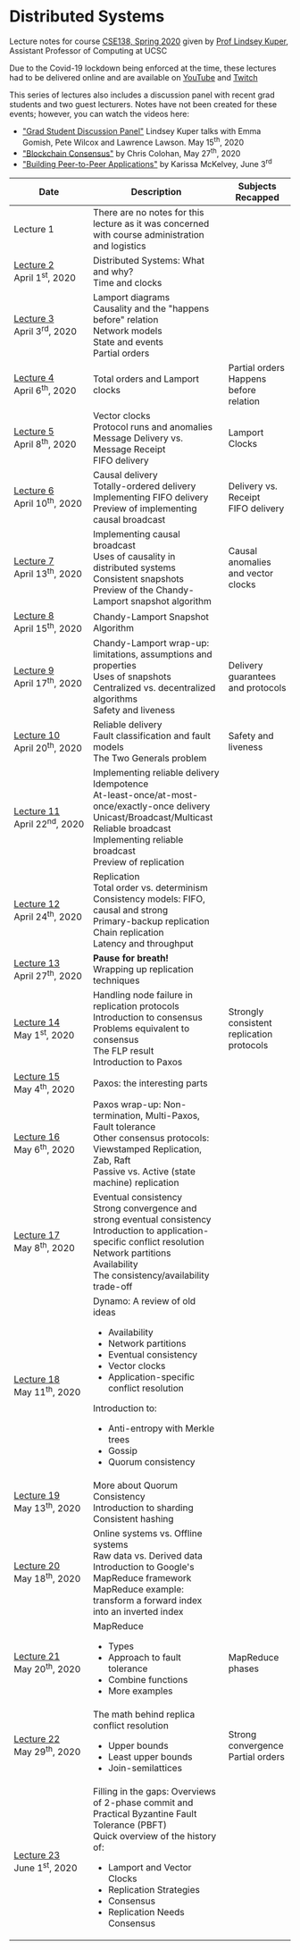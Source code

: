 # Distributed Systems

Lecture notes for course [CSE138, Spring 2020](http://composition.al/CSE138-2020-03/index.html) given by [Prof Lindsey Kuper](https://users.soe.ucsc.edu/~lkuper/), Assistant Professor of Computing at UCSC

Due to the Covid-19 lockdown being enforced at the time, these lectures had to be delivered online and are available on [YouTube](https://www.youtube.com/user/lindseykuper/videos) and [Twitch](https://www.twitch.tv/lindseykuper/videos)

This series of lectures also includes a discussion panel with recent grad students and two guest lecturers.  Notes have not been created for these events; however, you can watch the videos here:

* ["Grad Student Discussion Panel"](https://www.youtube.com/watch?v=ArKapXZkJvM) Lindsey Kuper talks with Emma Gomish, Pete Wilcox and Lawrence Lawson. May 15<sup>th</sup>, 2020
* ["Blockchain Consensus"](https://www.youtube.com/watch?v=m6qZY7_ingY) by Chris Colohan, May 27<sup>th</sup>, 2020
* ["Building Peer-to-Peer Applications"](https://www.twitch.tv/videos/640120840) by Karissa McKelvey, June 3<sup>rd</sup>

|  Date | Description | Subjects Recapped |
|---|---|---|
| Lecture 1 | There are no notes for this lecture as it was concerned with course administration and logistics  |
| [Lecture 2](./Lecture%202.md)<br>April&nbsp;1<sup>st</sup>,&nbsp;2020 | Distributed Systems: What and why?<br>Time and clocks |
| [Lecture 3](./Lecture%203.md)<br>April&nbsp;3<sup>rd</sup>,&nbsp;2020| Lamport diagrams<br>Causality and the "happens before" relation<br>Network models<br>State and events<br>Partial orders
| [Lecture 4](./Lecture%204.md)<br>April&nbsp;6<sup>th</sup>,&nbsp;2020 | Total orders and Lamport clocks | Partial orders<br>Happens before relation
| [Lecture 5](./Lecture%205.md)<br>April&nbsp;8<sup>th</sup>,&nbsp;2020 | Vector clocks<br>Protocol runs and anomalies<br>Message Delivery vs. Message Receipt<br>FIFO delivery | Lamport Clocks
| [Lecture 6](./Lecture%206.md)<br>April&nbsp;10<sup>th</sup>,&nbsp;2020 | Causal delivery<br>Totally-ordered delivery<br>Implementing FIFO delivery<br>Preview of implementing causal broadcast | Delivery vs. Receipt<br>FIFO delivery
| [Lecture 7](./Lecture%207.md)<br>April&nbsp;13<sup>th</sup>,&nbsp;2020 | Implementing causal broadcast<br>Uses of causality in distributed systems<br>Consistent snapshots<br>Preview of the Chandy-Lamport snapshot algorithm | Causal anomalies and vector clocks
| [Lecture 8](./Lecture%208.md)<br>April&nbsp;15<sup>th</sup>,&nbsp;2020 | Chandy-Lamport Snapshot Algorithm |
| [Lecture 9](./Lecture%209.md)<br>April&nbsp;17<sup>th</sup>,&nbsp;2020 | Chandy-Lamport wrap-up: limitations, assumptions and properties<br>Uses of snapshots<br>Centralized vs. decentralized algorithms<br>Safety and liveness | Delivery guarantees and protocols
| [Lecture 10](./Lecture%2010.md)<br>April&nbsp;20<sup>th</sup>,&nbsp;2020 | Reliable delivery<br>Fault classification and fault models<br>The Two Generals problem | Safety and liveness
| [Lecture 11](./Lecture%2011.md)<br>April&nbsp;22<sup>nd</sup>,&nbsp;2020 | Implementing reliable delivery<br> Idempotence<br>At-least-once/at-most-once/exactly-once delivery<br>Unicast/Broadcast/Multicast<br>Reliable broadcast<br>Implementing reliable broadcast<br>Preview of replication
| [Lecture 12](./Lecture%2012.md)<br>April&nbsp;24<sup>th</sup>,&nbsp;2020 | Replication<br>Total order vs. determinism<br>Consistency models: FIFO, causal and strong<br>Primary-backup replication<br> Chain replication<br>Latency and throughput
| [Lecture 13](./Lecture%2013.md)<br>April&nbsp;27<sup>th</sup>,&nbsp;2020 | **Pause for breath!**<br>Wrapping up replication techniques
| [Lecture 14](./Lecture%2014.md)<br>May&nbsp;1<sup>st</sup>,&nbsp;2020 | Handling node failure in replication protocols<br>Introduction to consensus<br>Problems equivalent to consensus<br>The FLP result<br>Introduction to Paxos | Strongly consistent replication protocols
| [Lecture 15](./Lecture%2015.md)<br>May&nbsp;4<sup>th</sup>,&nbsp;2020 | Paxos: the interesting parts
| [Lecture 16](./Lecture%2016.md)<br>May&nbsp;6<sup>th</sup>,&nbsp;2020 | Paxos wrap-up: Non-termination, Multi-Paxos, Fault tolerance<br>Other consensus protocols: Viewstamped Replication, Zab, Raft<br>Passive vs. Active (state machine) replication
| [Lecture 17](./Lecture%2017.md)<br>May&nbsp;8<sup>th</sup>,&nbsp;2020 | Eventual consistency<br>Strong convergence and strong eventual consistency<br>Introduction to application-specific conflict resolution<br>Network partitions<br>Availability<br>The consistency/availability trade-off
| [Lecture 18](./Lecture%2018.md)<br>May&nbsp;11<sup>th</sup>,&nbsp;2020 | Dynamo: A review of old ideas<ul><li>Availability</li><li>Network partitions</li><li>Eventual consistency</li><li>Vector clocks</li><li>Application-specific conflict resolution</li></ul>Introduction to:<ul><li>Anti-entropy with Merkle trees</li><li>Gossip</li><li>Quorum consistency</li></ul>
| [Lecture 19](./Lecture%2019.md)<br>May&nbsp;13<sup>th</sup>,&nbsp;2020 | More about Quorum Consistency<br>Introduction to sharding<br>Consistent hashing
| [Lecture 20](./Lecture%2020.md)<br>May&nbsp;18<sup>th</sup>,&nbsp;2020 | Online systems vs. Offline systems<br>Raw data vs. Derived data<br>Introduction to Google's MapReduce framework<br>MapReduce example: transform a forward index into an inverted index
| [Lecture 21](./Lecture%2021.md)<br>May&nbsp;20<sup>th</sup>,&nbsp;2020 | MapReduce<ul><li>Types</li><li>Approach to fault tolerance</li><li>Combine functions</li><li>More examples</li></ul> | MapReduce phases
| [Lecture 22](./Lecture%2022.md)<br>May&nbsp;29<sup>th</sup>,&nbsp;2020 | The math behind replica conflict resolution<ul><li>Upper bounds</li><li>Least upper bounds</li><li>Join-semilattices</li></ul> | Strong convergence<br>Partial orders
| [Lecture 23](./Lecture%2023.md)<br>June&nbsp;1<sup>st</sup>,&nbsp;2020 | Filling in the gaps: Overviews of 2-phase commit and Practical Byzantine Fault Tolerance (PBFT)<br>Quick overview of the history of:<ul><li>Lamport and Vector Clocks</li><li>Replication Strategies</li><li>Consensus</li><li>Replication Needs Consensus</li></ul>
